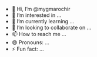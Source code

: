 - 👋 Hi, I’m @mygmarochir
- 👀 I’m interested in ...
- 🌱 I’m currently learning ...
- 💞️ I’m looking to collaborate on ...
- 📫 How to reach me ...
- 😄 Pronouns: ...
- ⚡ Fun fact: ...

<!---
mygmarochir/mygmarochir is a ✨ special ✨ repository because its `README.md` (this file) appears on your GitHub profile.
You can click the Preview link to take a look at your changes.
--->
